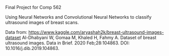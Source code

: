 Final Project for Comp 562

Using Neural Networks and Convolutional Neural Networks to classify ultrasound images of breast scans.

Data from: 
https://www.kaggle.com/aryashah2k/breast-ultrasound-images-dataset
Al-Dhabyani W, Gomaa M, Khaled H, Fahmy A. Dataset of breast ultrasound images. Data in Brief. 2020 Feb;28:104863. DOI: 10.1016/j.dib.2019.104863.
